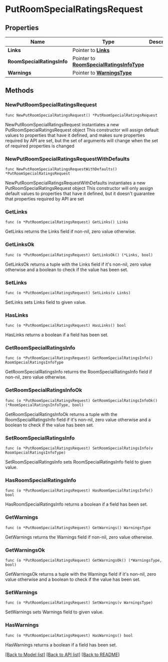 # PutRoomSpecialRatingsRequest

## Properties

Name | Type | Description | Notes
------------ | ------------- | ------------- | -------------
**Links** | Pointer to [**Links**](Links.md) |  | [optional] 
**RoomSpecialRatingsInfo** | Pointer to [**RoomSpecialRatingsInfoType**](RoomSpecialRatingsInfoType.md) |  | [optional] 
**Warnings** | Pointer to [**WarningsType**](WarningsType.md) |  | [optional] 

## Methods

### NewPutRoomSpecialRatingsRequest

`func NewPutRoomSpecialRatingsRequest() *PutRoomSpecialRatingsRequest`

NewPutRoomSpecialRatingsRequest instantiates a new PutRoomSpecialRatingsRequest object
This constructor will assign default values to properties that have it defined,
and makes sure properties required by API are set, but the set of arguments
will change when the set of required properties is changed

### NewPutRoomSpecialRatingsRequestWithDefaults

`func NewPutRoomSpecialRatingsRequestWithDefaults() *PutRoomSpecialRatingsRequest`

NewPutRoomSpecialRatingsRequestWithDefaults instantiates a new PutRoomSpecialRatingsRequest object
This constructor will only assign default values to properties that have it defined,
but it doesn't guarantee that properties required by API are set

### GetLinks

`func (o *PutRoomSpecialRatingsRequest) GetLinks() Links`

GetLinks returns the Links field if non-nil, zero value otherwise.

### GetLinksOk

`func (o *PutRoomSpecialRatingsRequest) GetLinksOk() (*Links, bool)`

GetLinksOk returns a tuple with the Links field if it's non-nil, zero value otherwise
and a boolean to check if the value has been set.

### SetLinks

`func (o *PutRoomSpecialRatingsRequest) SetLinks(v Links)`

SetLinks sets Links field to given value.

### HasLinks

`func (o *PutRoomSpecialRatingsRequest) HasLinks() bool`

HasLinks returns a boolean if a field has been set.

### GetRoomSpecialRatingsInfo

`func (o *PutRoomSpecialRatingsRequest) GetRoomSpecialRatingsInfo() RoomSpecialRatingsInfoType`

GetRoomSpecialRatingsInfo returns the RoomSpecialRatingsInfo field if non-nil, zero value otherwise.

### GetRoomSpecialRatingsInfoOk

`func (o *PutRoomSpecialRatingsRequest) GetRoomSpecialRatingsInfoOk() (*RoomSpecialRatingsInfoType, bool)`

GetRoomSpecialRatingsInfoOk returns a tuple with the RoomSpecialRatingsInfo field if it's non-nil, zero value otherwise
and a boolean to check if the value has been set.

### SetRoomSpecialRatingsInfo

`func (o *PutRoomSpecialRatingsRequest) SetRoomSpecialRatingsInfo(v RoomSpecialRatingsInfoType)`

SetRoomSpecialRatingsInfo sets RoomSpecialRatingsInfo field to given value.

### HasRoomSpecialRatingsInfo

`func (o *PutRoomSpecialRatingsRequest) HasRoomSpecialRatingsInfo() bool`

HasRoomSpecialRatingsInfo returns a boolean if a field has been set.

### GetWarnings

`func (o *PutRoomSpecialRatingsRequest) GetWarnings() WarningsType`

GetWarnings returns the Warnings field if non-nil, zero value otherwise.

### GetWarningsOk

`func (o *PutRoomSpecialRatingsRequest) GetWarningsOk() (*WarningsType, bool)`

GetWarningsOk returns a tuple with the Warnings field if it's non-nil, zero value otherwise
and a boolean to check if the value has been set.

### SetWarnings

`func (o *PutRoomSpecialRatingsRequest) SetWarnings(v WarningsType)`

SetWarnings sets Warnings field to given value.

### HasWarnings

`func (o *PutRoomSpecialRatingsRequest) HasWarnings() bool`

HasWarnings returns a boolean if a field has been set.


[[Back to Model list]](../README.md#documentation-for-models) [[Back to API list]](../README.md#documentation-for-api-endpoints) [[Back to README]](../README.md)


